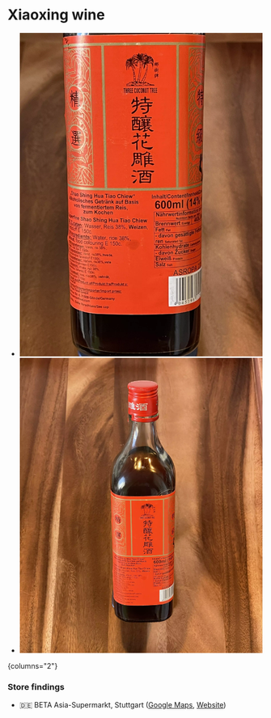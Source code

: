 # Xiaoxing wine

<primary-label ref="ingr"/>
<secondary-label ref="chinese"/>

* ![Front side](./photos/xiaoxing-three-coconut-tree-total.webp)
* ![Back side](./photos/xiaoxing-three-coconut-tree-label.webp)

{columns="2"}

### Store findings

* 🇩🇪 BETA Asia-Supermarkt, Stuttgart ([Google Maps](https://goo.gl/maps/UwoeLhQNrwrqREye6), [Website](http://www.beta-asia-supermarkt.de/))
